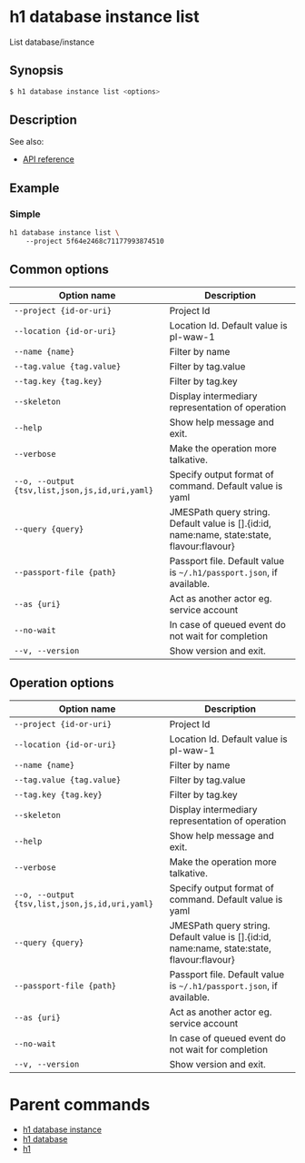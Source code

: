 
# h1 database instance list

List database/instance

## Synopsis

```bash
$ h1 database instance list <options>
```

## Description

See also:

* [API reference](https://api.hyperone.com/v2/docs#operation/database_project_instance_list)

## Example


### Simple

```bash
h1 database instance list \ 
	--project 5f64e2468c71177993874510
```

## Common options

| Option name                                        | Description                                                                                    |
| -------------------------------------------------- | ---------------------------------------------------------------------------------------------- |
| ```--project {id-or-uri}```                        | Project Id                                                                                     |
| ```--location {id-or-uri}```                       | Location Id. Default value is pl-waw-1                                                         |
| ```--name {name}```                                | Filter by name                                                                                 |
| ```--tag.value {tag.value}```                      | Filter by tag.value                                                                            |
| ```--tag.key {tag.key}```                          | Filter by tag.key                                                                              |
| ```--skeleton```                                   | Display intermediary representation of operation                                               |
| ```--help```                                       | Show help message and exit.                                                                    |
| ```--verbose```                                    | Make the operation more talkative.                                                             |
| ```--o, --output {tsv,list,json,js,id,uri,yaml}``` | Specify output format of command. Default value is yaml                                        |
| ```--query {query}```                              | JMESPath query string. Default value is [].\{id:id, name:name, state:state, flavour:flavour\}  |
| ```--passport-file {path}```                       | Passport file. Default value is ```~/.h1/passport.json```, if available.                       |
| ```--as {uri}```                                   | Act as another actor eg. service account                                                       |
| ```--no-wait```                                    | In case of queued event do not wait for completion                                             |
| ```--v, --version```                               | Show version and exit.                                                                         |

## Operation options

| Option name                                        | Description                                                                                    |
| -------------------------------------------------- | ---------------------------------------------------------------------------------------------- |
| ```--project {id-or-uri}```                        | Project Id                                                                                     |
| ```--location {id-or-uri}```                       | Location Id. Default value is pl-waw-1                                                         |
| ```--name {name}```                                | Filter by name                                                                                 |
| ```--tag.value {tag.value}```                      | Filter by tag.value                                                                            |
| ```--tag.key {tag.key}```                          | Filter by tag.key                                                                              |
| ```--skeleton```                                   | Display intermediary representation of operation                                               |
| ```--help```                                       | Show help message and exit.                                                                    |
| ```--verbose```                                    | Make the operation more talkative.                                                             |
| ```--o, --output {tsv,list,json,js,id,uri,yaml}``` | Specify output format of command. Default value is yaml                                        |
| ```--query {query}```                              | JMESPath query string. Default value is [].\{id:id, name:name, state:state, flavour:flavour\}  |
| ```--passport-file {path}```                       | Passport file. Default value is ```~/.h1/passport.json```, if available.                       |
| ```--as {uri}```                                   | Act as another actor eg. service account                                                       |
| ```--no-wait```                                    | In case of queued event do not wait for completion                                             |
| ```--v, --version```                               | Show version and exit.                                                                         |

# Parent commands

* [h1 database instance](./../README.md)
* [h1 database](./../../README.md)
* [h1](./../../../README.md)
